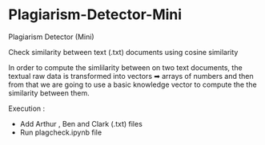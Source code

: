 # Plagiarism-Detector-Mini
Plagiarism Detector (Mini)

Check similarity between text (.txt) documents using cosine similarity

In order to compute the simlilarity between on two text documents, the textual raw data is transformed into vectors ➡ arrays of numbers and then from that we are going to use a basic knowledge vector to compute the the similarity between them.



Execution :
- Add Arthur , Ben and Clark (.txt) files
- Run plagcheck.ipynb file
